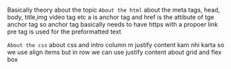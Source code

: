 Basically theory about the topic
```About the html```
about the meta tags, head, body, title,img video tag  etc
a is anchor tag and href is the attibute of tge anchor tag 
so anchor tag basically needs to have https with a  propoer link 
pre tag is used for the preformatted text 


```About the css```
about css and intro 
column m justify content kam nhi karta so  we use align items but in row we can use justify content
about grid and flex box 
